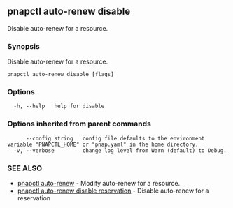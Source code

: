 ## pnapctl auto-renew disable

Disable auto-renew for a resource.

### Synopsis

Disable auto-renew for a resource.

```
pnapctl auto-renew disable [flags]
```

### Options

```
  -h, --help   help for disable
```

### Options inherited from parent commands

```
      --config string   config file defaults to the environment variable "PNAPCTL_HOME" or "pnap.yaml" in the home directory.
  -v, --verbose         change log level from Warn (default) to Debug.
```

### SEE ALSO

* [pnapctl auto-renew](pnapctl_auto-renew.md)	 - Modify auto-renew for a resource.
* [pnapctl auto-renew disable reservation](pnapctl_auto-renew_disable_reservation.md)	 - Disable auto-renew for a reservation

